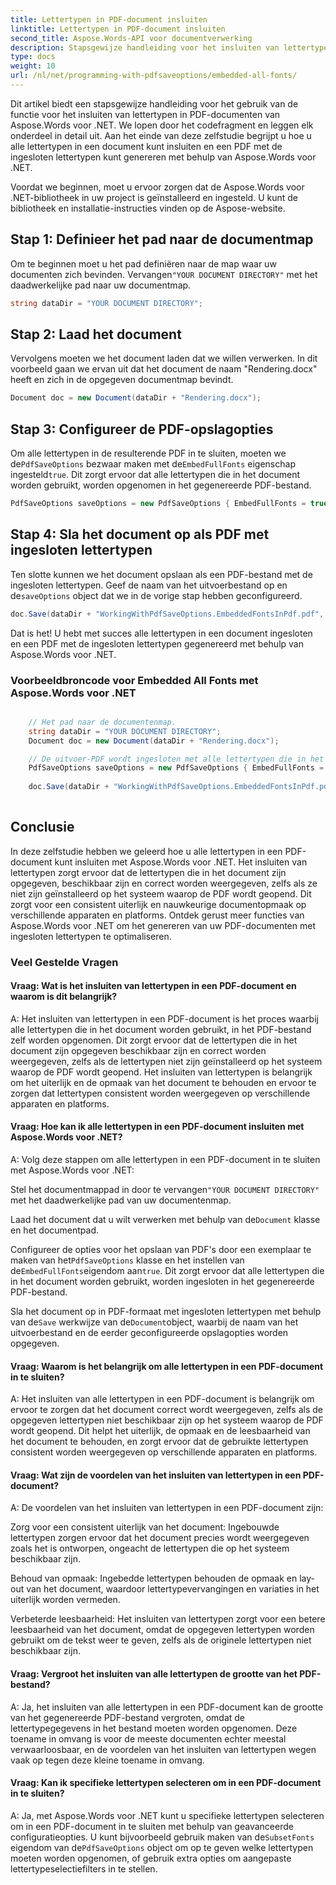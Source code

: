 ```yaml
---
title: Lettertypen in PDF-document insluiten
linktitle: Lettertypen in PDF-document insluiten
second_title: Aspose.Words-API voor documentverwerking
description: Stapsgewijze handleiding voor het insluiten van lettertypen in een PDF met Aspose.Words voor .NET.
type: docs
weight: 10
url: /nl/net/programming-with-pdfsaveoptions/embedded-all-fonts/
---
```


Dit artikel biedt een stapsgewijze handleiding voor het gebruik van de functie voor het insluiten van lettertypen in PDF-documenten van Aspose.Words voor .NET. We lopen door het codefragment en leggen elk onderdeel in detail uit. Aan het einde van deze zelfstudie begrijpt u hoe u alle lettertypen in een document kunt insluiten en een PDF met de ingesloten lettertypen kunt genereren met behulp van Aspose.Words voor .NET.

Voordat we beginnen, moet u ervoor zorgen dat de Aspose.Words voor .NET-bibliotheek in uw project is geïnstalleerd en ingesteld. U kunt de bibliotheek en installatie-instructies vinden op de Aspose-website.

## Stap 1: Definieer het pad naar de documentmap

 Om te beginnen moet u het pad definiëren naar de map waar uw documenten zich bevinden. Vervangen`"YOUR DOCUMENT DIRECTORY"` met het daadwerkelijke pad naar uw documentmap.

```csharp
string dataDir = "YOUR DOCUMENT DIRECTORY";
```

## Stap 2: Laad het document

Vervolgens moeten we het document laden dat we willen verwerken. In dit voorbeeld gaan we ervan uit dat het document de naam "Rendering.docx" heeft en zich in de opgegeven documentmap bevindt.

```csharp
Document doc = new Document(dataDir + "Rendering.docx");
```

## Stap 3: Configureer de PDF-opslagopties

 Om alle lettertypen in de resulterende PDF in te sluiten, moeten we de`PdfSaveOptions` bezwaar maken met de`EmbedFullFonts` eigenschap ingesteld`true`. Dit zorgt ervoor dat alle lettertypen die in het document worden gebruikt, worden opgenomen in het gegenereerde PDF-bestand.

```csharp
PdfSaveOptions saveOptions = new PdfSaveOptions { EmbedFullFonts = true };
```

## Stap 4: Sla het document op als PDF met ingesloten lettertypen

 Ten slotte kunnen we het document opslaan als een PDF-bestand met de ingesloten lettertypen. Geef de naam van het uitvoerbestand op en de`saveOptions` object dat we in de vorige stap hebben geconfigureerd.

```csharp
doc.Save(dataDir + "WorkingWithPdfSaveOptions.EmbeddedFontsInPdf.pdf", saveOptions);
```

Dat is het! U hebt met succes alle lettertypen in een document ingesloten en een PDF met de ingesloten lettertypen gegenereerd met behulp van Aspose.Words voor .NET.

### Voorbeeldbroncode voor Embedded All Fonts met Aspose.Words voor .NET

```csharp

	// Het pad naar de documentenmap.
	string dataDir = "YOUR DOCUMENT DIRECTORY";
	Document doc = new Document(dataDir + "Rendering.docx");

	// De uitvoer-PDF wordt ingesloten met alle lettertypen die in het document voorkomen.
	PdfSaveOptions saveOptions = new PdfSaveOptions { EmbedFullFonts = true };
	
	doc.Save(dataDir + "WorkingWithPdfSaveOptions.EmbeddedFontsInPdf.pdf", saveOptions);
  
```

## Conclusie

In deze zelfstudie hebben we geleerd hoe u alle lettertypen in een PDF-document kunt insluiten met Aspose.Words voor .NET. Het insluiten van lettertypen zorgt ervoor dat de lettertypen die in het document zijn opgegeven, beschikbaar zijn en correct worden weergegeven, zelfs als ze niet zijn geïnstalleerd op het systeem waarop de PDF wordt geopend. Dit zorgt voor een consistent uiterlijk en nauwkeurige documentopmaak op verschillende apparaten en platforms. Ontdek gerust meer functies van Aspose.Words voor .NET om het genereren van uw PDF-documenten met ingesloten lettertypen te optimaliseren.

### Veel Gestelde Vragen

#### Vraag: Wat is het insluiten van lettertypen in een PDF-document en waarom is dit belangrijk?
A: Het insluiten van lettertypen in een PDF-document is het proces waarbij alle lettertypen die in het document worden gebruikt, in het PDF-bestand zelf worden opgenomen. Dit zorgt ervoor dat de lettertypen die in het document zijn opgegeven beschikbaar zijn en correct worden weergegeven, zelfs als de lettertypen niet zijn geïnstalleerd op het systeem waarop de PDF wordt geopend. Het insluiten van lettertypen is belangrijk om het uiterlijk en de opmaak van het document te behouden en ervoor te zorgen dat lettertypen consistent worden weergegeven op verschillende apparaten en platforms.

#### Vraag: Hoe kan ik alle lettertypen in een PDF-document insluiten met Aspose.Words voor .NET?
A: Volg deze stappen om alle lettertypen in een PDF-document in te sluiten met Aspose.Words voor .NET:

 Stel het documentmappad in door te vervangen`"YOUR DOCUMENT DIRECTORY"` met het daadwerkelijke pad van uw documentenmap.

 Laad het document dat u wilt verwerken met behulp van de`Document` klasse en het documentpad.

 Configureer de opties voor het opslaan van PDF's door een exemplaar te maken van het`PdfSaveOptions` klasse en het instellen van de`EmbedFullFonts`eigendom aan`true`. Dit zorgt ervoor dat alle lettertypen die in het document worden gebruikt, worden ingesloten in het gegenereerde PDF-bestand.

 Sla het document op in PDF-formaat met ingesloten lettertypen met behulp van de`Save` werkwijze van de`Document`object, waarbij de naam van het uitvoerbestand en de eerder geconfigureerde opslagopties worden opgegeven.

#### Vraag: Waarom is het belangrijk om alle lettertypen in een PDF-document in te sluiten?
A: Het insluiten van alle lettertypen in een PDF-document is belangrijk om ervoor te zorgen dat het document correct wordt weergegeven, zelfs als de opgegeven lettertypen niet beschikbaar zijn op het systeem waarop de PDF wordt geopend. Dit helpt het uiterlijk, de opmaak en de leesbaarheid van het document te behouden, en zorgt ervoor dat de gebruikte lettertypen consistent worden weergegeven op verschillende apparaten en platforms.

#### Vraag: Wat zijn de voordelen van het insluiten van lettertypen in een PDF-document?
A: De voordelen van het insluiten van lettertypen in een PDF-document zijn:

Zorg voor een consistent uiterlijk van het document: Ingebouwde lettertypen zorgen ervoor dat het document precies wordt weergegeven zoals het is ontworpen, ongeacht de lettertypen die op het systeem beschikbaar zijn.

Behoud van opmaak: Ingebedde lettertypen behouden de opmaak en lay-out van het document, waardoor lettertypevervangingen en variaties in het uiterlijk worden vermeden.

Verbeterde leesbaarheid: Het insluiten van lettertypen zorgt voor een betere leesbaarheid van het document, omdat de opgegeven lettertypen worden gebruikt om de tekst weer te geven, zelfs als de originele lettertypen niet beschikbaar zijn.

#### Vraag: Vergroot het insluiten van alle lettertypen de grootte van het PDF-bestand?
A: Ja, het insluiten van alle lettertypen in een PDF-document kan de grootte van het gegenereerde PDF-bestand vergroten, omdat de lettertypegegevens in het bestand moeten worden opgenomen. Deze toename in omvang is voor de meeste documenten echter meestal verwaarloosbaar, en de voordelen van het insluiten van lettertypen wegen vaak op tegen deze kleine toename in omvang.

#### Vraag: Kan ik specifieke lettertypen selecteren om in een PDF-document in te sluiten?
 A: Ja, met Aspose.Words voor .NET kunt u specifieke lettertypen selecteren om in een PDF-document in te sluiten met behulp van geavanceerde configuratieopties. U kunt bijvoorbeeld gebruik maken van de`SubsetFonts` eigendom van de`PdfSaveOptions` object om op te geven welke lettertypen moeten worden opgenomen, of gebruik extra opties om aangepaste lettertypeselectiefilters in te stellen.
